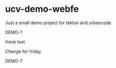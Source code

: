 # ucv-demo-webfe

Just a small demo project for tekton and urbancode

DEMO-1

Hook test

Change for friday

DEMO-7

